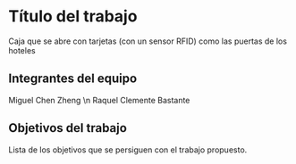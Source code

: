 # Título del trabajo

Caja que se abre con tarjetas (con un sensor RFID) como las puertas de los hoteles

## Integrantes del equipo

Miguel Chen Zheng \n
Raquel Clemente Bastante

## Objetivos del trabajo

Lista de los objetivos que se persiguen con el trabajo propuesto.
